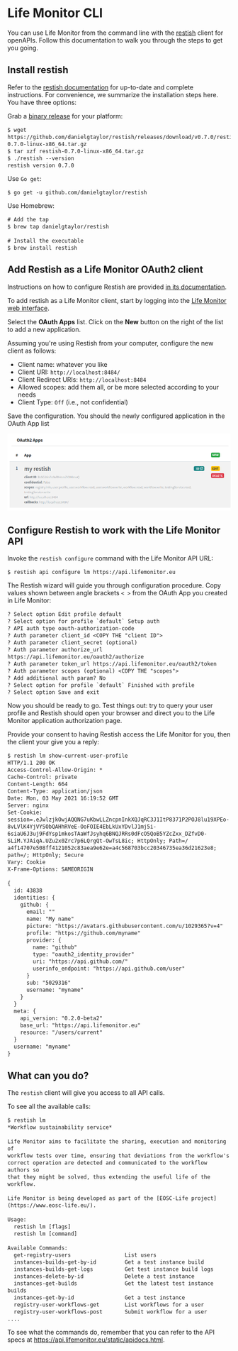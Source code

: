 
# Life Monitor CLI

You can use Life Monitor from the command line with the
[restish](https://rest.sh/#/guide?id=guide) client for openAPIs.  Follow this
documentation to walk you through the steps to get you going.

## Install restish

Refer to the [restish documentation](https://rest.sh/#/guide?id=installation)
for up-to-date and complete instructions.  For convenience, we summarize the installation steps here.  You have three
options:

Grab a [binary release](https://github.com/danielgtaylor/restish/releases) for
your platform:
```
$ wget https://github.com/danielgtaylor/restish/releases/download/v0.7.0/restish-0.7.0-linux-x86_64.tar.gz
$ tar xzf restish-0.7.0-linux-x86_64.tar.gz
$ ./restish --version
restish version 0.7.0
```

Use `Go get`:
```
$ go get -u github.com/danielgtaylor/restish
```

Use Homebrew:
```
# Add the tap
$ brew tap danielgtaylor/restish

# Install the executable
$ brew install restish
```

## Add Restish as a Life Monitor OAuth2 client

Instructions on how to configure Restish are provided [in its
documentation](https://rest.sh/#/configuration?id=oauth-20-authorization-code).

To add restish as a Life Monitor client, start by logging into the [Life Monitor
web interface](https://api.lifemonitor.eu).

Select the **OAuth Apps** list.  Click on the **New** button on the right of the
list to add a new application.

Assuming you're using Restish from your computer, configure the new client as
follows:

* Client name: whatever you like
* Client URI: `http://localhost:8484/`
* Client Redirect URIs: `http://localhost:8484`
* Allowed scopes: add them all, or be more selected according to your needs
* Client Type: `Off` (i.e., not confidential)

Save the configuration.  You should the newly configured application in the
OAuth App list

<img alt="LM OAuth app" src="images/lm_oauth_app_restish.png" width="600" />


## Configure Restish to work with the Life Monitor API

Invoke the `restish configure` command with the Life Monitor API URL:
```
$ restish api configure lm https://api.lifemonitor.eu
```

The Restish wizard will guide you through configuration procedure.  Copy values
shown between angle brackets `< >` from the OAuth App you created in Life
Monitor:

```
? Select option Edit profile default
? Select option for profile `default` Setup auth
? API auth type oauth-authorization-code
? Auth parameter client_id <COPY THE "client ID">
? Auth parameter client_secret (optional) 
? Auth parameter authorize_url https://api.lifemonitor.eu/oauth2/authorize
? Auth parameter token_url https://api.lifemonitor.eu/oauth2/token
? Auth parameter scopes (optional) <COPY THE "scopes">
? Add additional auth param? No
? Select option for profile `default` Finished with profile
? Select option Save and exit
```

Now you should be ready to go.  Test things out:  try to query your user
profile and Restish should open your browser and direct you to the Life Monitor
application authorization page.

Provide your consent to having Restish access the Life Monitor for you, then the
client your give you a reply:
```
$ restish lm show-current-user-profile
HTTP/1.1 200 OK
Access-Control-Allow-Origin: *
Cache-Control: private
Content-Length: 664
Content-Type: application/json
Date: Mon, 03 May 2021 16:19:52 GMT
Server: nginx
Set-Cookie: session=.eJwlzjkOwjAQQNG7uKbwLLZncpnInkXQJqRC3J1ItP8371P2POJ8lu19XPEo-8vLVlK4YjVYSObQAHhRVeE-OoFOIE4EbLkUxYDvlJ1mj5i-6siaU6J3uj9FdYsp1mkosTAaWfJsyhq6BNQJRRs0dFcO5QoB5YZcZxx_DZfvD0-SLiM.YJAiqA.UZu2x0Zrc7p6LQrgQt-OwTsL8ic; HttpOnly; Path=/
a4f14707e508ff4121052c83aea9e62e=a4c568703bcc20346735ea36d21623e8; path=/; HttpOnly; Secure
Vary: Cookie
X-Frame-Options: SAMEORIGIN

{
  id: 43838
  identities: {
    github: {
      email: ""
      name: "My name"
      picture: "https://avatars.githubusercontent.com/u/1029365?v=4"
      profile: "https://github.com/myname"
      provider: {
        name: "github"
        type: "oauth2_identity_provider"
        uri: "https://api.github.com/"
        userinfo_endpoint: "https://api.github.com/user"
      }
      sub: "5029316"
      username: "myname"
    }
  }
  meta: {
    api_version: "0.2.0-beta2"
    base_url: "https://api.lifemonitor.eu"
    resource: "/users/current"
  }
  username: "myname"
}
```

## What can you do?

The `restish` client will give you access to all API calls.

To see all the available calls:
```
$ restish lm
*Workflow sustainability service*

Life Monitor aims to facilitate the sharing, execution and monitoring of
workflow tests over time, ensuring that deviations from the workflow's
correct operation are detected and communicated to the workflow authors so
that they might be solved, thus extending the useful life of the workflow.

Life Monitor is being developed as part of the [EOSC-Life project](https://www.eosc-life.eu/).

Usage:
  restish lm [flags]
  restish lm [command]

Available Commands:
  get-registry-users                 List users
  instances-builds-get-by-id         Get a test instance build
  instances-builds-get-logs          Get test instance build logs
  instances-delete-by-id             Delete a test instance
  instances-get-builds               Get the latest test instance builds
  instances-get-by-id                Get a test instance
  registry-user-workflows-get        List workflows for a user
  registry-user-workflows-post       Submit workflow for a user
....
```


To see what the commands do, remember that you can refer to the API specs at <https://api.lifemonitor.eu/static/apidocs.html>.

